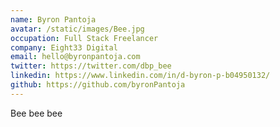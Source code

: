 ```yaml
---
name: Byron Pantoja
avatar: /static/images/Bee.jpg
occupation: Full Stack Freelancer
company: Eight33 Digital
email: hello@byronpantoja.com
twitter: https://twitter.com/dbp_bee
linkedin: https://www.linkedin.com/in/d-byron-p-b04950132/
github: https://github.com/byronPantoja
---
```


Bee bee bee
